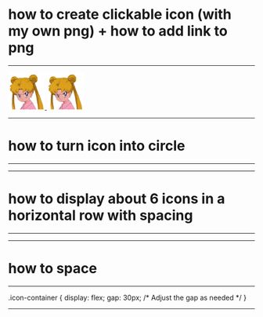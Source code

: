# how to create clickable icon (with my own png) + how to add link to png 
---
<div class="icon-container">
  <a href="https://chelcey.github.io/Github-Practice/abcProjects">
    <img src="image.png" alt="Icon 1" width="75" height="75" />
  </a>
  <a href="[https://example.com/page2](https://chelcey.github.io/Github-Practice/abcProjects)">
    <img src="image.png" alt="Icon 2" width="75" height="75" />
  </a>
</div>

---
# how to turn icon into circle
---

---
# how to display about 6 icons in a horizontal row with spacing
---

---
# how to space
---
.icon-container {
    display: flex;
    gap: 30px; /* Adjust the gap as needed */
  }

---

